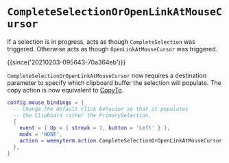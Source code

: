 # `CompleteSelectionOrOpenLinkAtMouseCursor`

If a selection is in progress, acts as though `CompleteSelection` was
triggered.  Otherwise acts as though `OpenLinkAtMouseCursor` was
triggered.


{{since('20210203-095643-70a364eb')}}

`CompleteSelectionOrOpenLinkAtMouseCursor` now requires a destination parameter to specify
which clipboard buffer the selection will populate. The copy action
is now equivalent to [CopyTo](CopyTo.md).

```lua
config.mouse_bindings = {
  -- Change the default click behavior so that it populates
  -- the Clipboard rather the PrimarySelection.
  {
    event = { Up = { streak = 1, button = 'Left' } },
    mods = 'NONE',
    action = weenyterm.action.CompleteSelectionOrOpenLinkAtMouseCursor 'Clipboard',
  },
}
```
